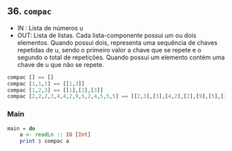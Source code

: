 ## 36. `compac`
- IN : Lista de números u
- OUT: Lista de listas. Cada lista-componente possui um ou dois elementos. Quando possui dois, representa uma sequência de chaves repetidas de u, sendo o primeiro valor a chave que se repete e o segundo o total de repetições. Quando possui um elemento contém uma chave de u que não se repete.
```hs
compac [] == []
compac [1,1,1] == [[1,3]]
compac [1,2,3] == [[1],[2],[3]]
compac [2,2,2,3,4,4,2,9,5,2,4,5,5,5] == [[2,3],[3],[4,2],[2],[9],[5],[2],[4],[5,3]]
```


<!--MAIN_BEGIN-->
### Main
```hs
main = do
    a <- readLn :: IO [Int]
    print $ compac a

```
<!--MAIN_END-->
